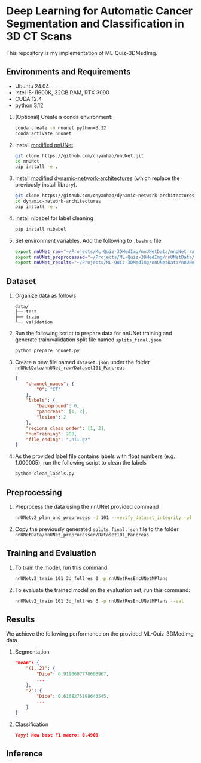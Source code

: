 
# Deep Learning for Automatic Cancer Segmentation and Classification in 3D CT Scans

This repository is my implementation of ML-Quiz-3DMedImg. 

## Environments and Requirements

- Ubuntu 24.04
- Intel i5-11600K, 32GB RAM, RTX 3090
- CUDA 12.4
- python 3.12

1. (Optional) Create a conda environment:
    ```bash
    conda create -n nnunet python=3.12
    conda activate nnunet
    ```

2. Install [modified nnUNet](https://github.com/cnyanhao/nnUNet.git).
    ```bash
    git clone https://github.com/cnyanhao/nnUNet.git
    cd nnUNet
    pip install -e .
    ```

3. Install [modified dynamic-network-architectures](https://github.com/cnyanhao/dynamic-network-architectures.git) (which replace the previously install library).
    ```bash
    git clone https://github.com/cnyanhao/dynamic-network-architectures.git
    cd dynamic-network-architectures
    pip install -e .
    ```

4. Install nibabel for label cleaning
    ```bash
    pip install nibabel
    ```

5. Set environment variables. Add the following to `.bashrc` file

    ```bash
    export nnUNet_raw="~/Projects/ML-Quiz-3DMedImg/nnUNetData/nnUNet_raw"
    export nnUNet_preprocessed="~/Projects/ML-Quiz-3DMedImg/nnUNetData/nnUNet_preprocessed"
    export nnUNet_results="~/Projects/ML-Quiz-3DMedImg/nnUNetData/nnUNet_results"
    ```

## Dataset

1. Organize data as follows

    ```
    data/
    ├── test
    ├── train
    └── validation
    ```

2. Run the following script to prepare data for nnUNet training and generate train/validation split file named `splits_final.json`
    ```bash
    python prepare_nnunet.py
    ```

3. Create a new file named `dataset.json` under the folder `nnUNetData/nnUNet_raw/Dataset101_Pancreas`
    ```json
    {
        "channel_names": {
            "0": "CT"
        }, 
        "labels": {
            "background": 0,
            "pancreas": [1, 2],
            "lesion": 2
        },
        "regions_class_order": [1, 2],
        "numTraining": 288,
        "file_ending": ".nii.gz"
    }
    ```

4. As the provided label file contains labels with float numbers (e.g. 1.000005), run the following script to clean the labels
    ```bash
    python clean_labels.py
    ```

## Preprocessing

1. Preprocess the data using the nnUNet provided command
    ```bash
    nnUNetv2_plan_and_preprocess -d 101 --verify_dataset_integrity -pl nnUNetPlannerResEncM
    ```

2. Copy the previously generated `splits_final.json` file to the folder `nnUNetData/nnUNet_preprocessed/Dataset101_Pancreas`

## Training and Evaluation

1. To train the model, run this command:

    ```bash
    nnUNetv2_train 101 3d_fullres 0 -p nnUNetResEncUNetMPlans
    ```

2. To evaluate the trained model on the evaluation set, run this command:
    ```bash
    nnUNetv2_train 101 3d_fullres 0 -p nnUNetResEncUNetMPlans --val
    ```

## Results

We achieve the following performance on the provided ML-Quiz-3DMedImg data

1. Segmentation
    ```json
    "mean": {
        "(1, 2)": {
            "Dice": 0.9190607778603967,
            ...
        },
        "2": {
            "Dice": 0.6168275198643545,
            ...
        }
    }
    ```

2. Classification

    ```json
    Yayy! New best F1 macro: 0.4909
    ```

## Inference

